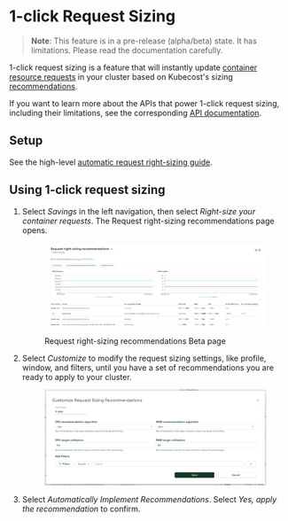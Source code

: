# 1-click Request Sizing

> **Note**: This feature is in a pre-release (alpha/beta) state. It has limitations. Please read the documentation carefully.

1-click request sizing is a feature that will instantly update [container resource requests](https://kubernetes.io/docs/concepts/configuration/manage-resources-containers/#requests-and-limits) in your cluster based on Kubecost's sizing [recommendations](../../../../api-request-right-sizing-v2.md).

If you want to learn more about the APIs that power 1-click request sizing, including their limitations, see the corresponding [API documentation](../../../../api-request-recommendation-apply.md).

## Setup

See the high-level [automatic request right-sizing guide](../../../../auto-request-sizing.md).

## Using 1-click request sizing

1.  Select _Savings_ in the left navigation, then select _Right-size your container requests_. The Request right-sizing recommendations page opens.

    <figure><img src="../../../../images/rightsizing.png" alt=""><figcaption><p>Request right-sizing recommendations Beta page</p></figcaption></figure>
2.  Select _Customize_ to modify the request sizing settings, like profile, window, and filters, until you have a set of recommendations you are ready to apply to your cluster.

    <figure><img src="../../../../images/rightsizingcustomize (1) (1) (1) (1) (1).png" alt=""><figcaption></figcaption></figure>
3. Select _Automatically Implement Recommendations_. Select _Yes, apply the recommendation_ to confirm.
